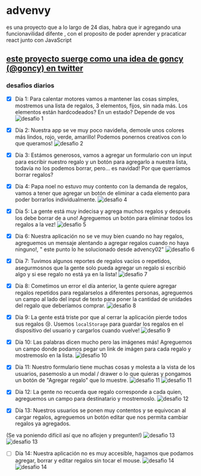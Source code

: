 # advenvy

es una proyecto que a lo largo de 24 dias, habra que ir agregando una funcionavilidad difente , con el proposito de poder aprender y pracaticar react junto con JavaScript

## [este proyecto suerge como una idea de goncy (@goncy) en twitter ](https://twitter.com/goncy/status/1466050967808401409)

### desafios diarios

- [x] Día 1: Para calentar motores vamos a mantener las cosas simples, mostremos una lista de regalos, 3 elementos, fijos, sin nada más. Los elementos están hardcodeados? En un estado? Depende de vos
      ![desafio 1 ](./doc/img1.png)

- [x] Día 2: Nuestra app se ve muy poco navideña, demosle unos colores más lindos, rojo, verde, amarillo! Podemos ponernos creativos con lo que queramos!
      ![desafio 2 ](./doc/img2.png)

- [x] Día 3: Estámos generosos, vamos a agregar un formulario con un input para escribir nuestro regalo y un botón para agregarlo a nuestra lista, todavía no los podemos borrar, pero... es navidad! Por que querríamos borrar regalos?

- [x] Día 4: Papa noel no estuvo muy contento con la demanda de regalos, vamos a tener que agregar un botón de eliminar a cada elemento para poder borrarlos individualmente.
      ![desafio 4 ](./doc/img4.png)

- [x] Día 5: La gente está muy indecisa y agrega muchos regalos y después los debe borrar de a uno! Agreguemos un botón para eliminar todos los regalos a la vez!
      ![desafio 5 ](./doc/img5.png)

- [x] Día 6: Nuestra aplicación no se ve muy bien cuando no hay regalos, agreguemos un mensaje alentando a agregar regalos cuando no haya ninguno!, " este punto lo he solucionado desde advency02"
      ![desafio 6 ](./doc/img6.png)

- [x] Día 7: Tuvimos algunos reportes de regalos vacíos o repetidos, asegurmosnos que la gente solo pueda agregar un regalo si escribió algo y si ese regalo no está ya en la lista!
      ![desafio 7 ](./doc/img7.png)

- [x] Día 8: Cometimos un error el día anterior, la gente quiere agregar regalos repetidos para regalarselos a diferentes personas, agreguemos un campo al lado del input de texto para poner la cantidad de unidades del regalo que deberíamos comprar.
      ![desafio 8 ](./doc/img8.png)

- [x] Día 9: La gente está triste por que al cerrar la aplicación pierde todos sus regalos 😢. Usemos `localStorage` para guardar los regalos en el dispositivo del usuario y cargarlos cuando vuelve!
      ![desafio 9 ](./doc/img9.png)

- [x] Día 10: Las palabras dicen mucho pero las imágenes más! Agreguemos un campo donde podamos pegar un link de imágen para cada regalo y mostremoslo en la lista.
      ![desafio 10 ](./doc/img10.png)
- [x] Día 11: Nuestro formulario tiene muchas cosas y molesta a la vista de los usuarios, pasemoslo a un modal / drawer o lo que quieras y pongamos un botón de "Agregar regalo" que lo muestre.
      ![desafio 11 ](./doc/img11.png)
      ![desafio 11 ](./doc/img12.png)
- [x] Día 12: La gente no recuerda que regalo corresponde a cada quien, agreguemos un campo para destinatario y mostremoslo.
      ![desafio 12 ](./doc/img13.png)
- [x] Día 13: Nuestros usuarios se ponen muy contentos y se equivocan al cargar regalos, agreguemos un botón editar que nos permita cambiar regalos ya agregados.

(Se va poniendo difícil así que no aflojen y pregunten!)
![desafio 13 ](./doc/img14.png)
![desafio 13 ](./doc/img15.png)

- [ ] Día 14: Nuestra aplicación no es muy accesible, hagamos que podamos agregar, borrar y editar regalos sin tocar el mouse.
      ![desafio 14 ](./doc/img16.png)
      ![desafio 14 ](./doc/img17.png)
